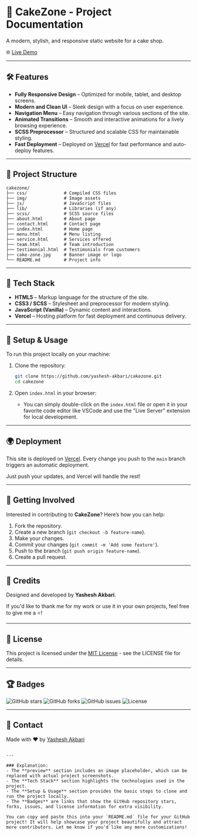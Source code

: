 # 🎂 CakeZone - Project Documentation

A modern, stylish, and responsive static website for a cake shop.

🌐 [Live Demo](https://cakezone-two.vercel.app)

---

## 🛠️ Features

- **Fully Responsive Design** – Optimized for mobile, tablet, and desktop screens.
- **Modern and Clean UI** – Sleek design with a focus on user experience.
- **Navigation Menu** – Easy navigation through various sections of the site.
- **Animated Transitions** – Smooth and interactive animations for a lively browsing experience.
- **SCSS Preprocessor** – Structured and scalable CSS for maintainable styling.
- **Fast Deployment** – Deployed on [Vercel](https://vercel.com) for fast performance and auto-deploy features.

---

## 📁 Project Structure

```
cakezone/
├── css/              # Compiled CSS files
├── img/              # Image assets
├── js/               # JavaScript files
├── lib/              # Libraries (if any)
├── scss/             # SCSS source files
├── about.html        # About page
├── contact.html      # Contact page
├── index.html        # Home page
├── menu.html         # Menu listing
├── service.html      # Services offered
├── team.html         # Team introduction
├── testimonial.html  # Testimonials from customers
├── cake-zone.jpg     # Banner image or logo
└── README.md         # Project info
```

---

## 🔧 Tech Stack

- **HTML5** – Markup language for the structure of the site.
- **CSS3 / SCSS** – Stylesheet and preprocessor for modern styling.
- **JavaScript (Vanilla)** – Dynamic content and interactions.
- **Vercel** – Hosting platform for fast deployment and continuous delivery.

---

## 🔧 Setup & Usage

To run this project locally on your machine:

1. Clone the repository:
   ```bash
   git clone https://github.com/yashesh-akbari/cakezone.git
   cd cakezone
   ```

2. Open `index.html` in your browser:
   - You can simply double-click on the `index.html` file or open it in your favorite code editor like VSCode and use the "Live Server" extension for local development.

---

## 🌍 Deployment

This site is deployed on [Vercel](https://vercel.com). Every change you push to the `main` branch triggers an automatic deployment.

Just push your updates, and Vercel will handle the rest!

---

## 🚀 Getting Involved

Interested in contributing to **CakeZone**? Here’s how you can help:

1. Fork the repository.
2. Create a new branch (`git checkout -b feature-name`).
3. Make your changes.
4. Commit your changes (`git commit -m 'Add some feature'`).
5. Push to the branch (`git push origin feature-name`).
6. Create a pull request.

---

## 🙌 Credits

Designed and developed by **Yashesh Akbari**.

If you'd like to thank me for my work or use it in your own projects, feel free to give me a ⭐️!

---

## 📄 License

This project is licensed under the [MIT License](LICENSE) - see the LICENSE file for details.

---

## 🏆 Badges

![GitHub stars](https://img.shields.io/github/stars/yashesh-akbari/cakezone?style=social)
![GitHub forks](https://img.shields.io/github/forks/yashesh-akbari/cakezone?style=social)
![GitHub issues](https://img.shields.io/github/issues/yashesh-akbari/cakezone)
![License](https://img.shields.io/github/license/yashesh-akbari/cakezone)

---

## 📄 Contact

Made with ❤️ by [Yashesh Akbari](https://github.com/yashesh-akbari)
```

---

### Explanation:
- The **preview** section includes an image placeholder, which can be replaced with actual project screenshots.
- The **Tech Stack** section highlights the technologies used in the project.
- The **Setup & Usage** section provides the basic steps to clone and run the project locally.
- The **Badges** are links that show the GitHub repository stars, forks, issues, and license information for extra visibility.

You can copy and paste this into your `README.md` file for your GitHub project! It will help showcase your project beautifully and attract more contributors. Let me know if you'd like any more customizations!
